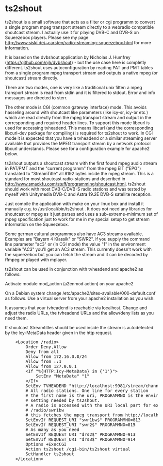 # ts2shout
ts2shout is a small software that acts as a filter or cgi programm to convert a single
program mpeg transport stream directly to a webradio compatible shoutcast stream. 
I actually use it for playing DVB-C and DVB-S on Squeezebox players. Please see my page 
http://www.siski.de/~carsten/radio-streaming-squeezebox.html for more information.

It is based on the dvbshout application by Nicholas J. Humfrey
(https://github.com/njh/dvbshout) - but the use case here is completly
different. ts2shout uses autoconfiguration by reading PAT and PMT tables from a
single program mpeg transport stream and outputs a native mpeg (or shoutcast) stream 
directly.

There are two modes, one is very like a traditional unix filter: a mpeg transport stream
is read from stdin and it is filtered to stdout. Error and info messages are directed to 
sterr. 

The other mode is CGI (common gateway interface) mode. This avoids hasseling
around with shoutcast like parameters (like icy-sr, icy-br etc.) which are read
directly from the mpeg transport stream and output in the corresponding and
required header lines. To support this mode libcurl is used for accessing
tvheadend. This means libcurl (and the corresponding libcurl-dev package for
compiling) is required for ts2shout to work. In CGI mode it is expected that
you have a tvheadend or a similar streaming server available that provides the
MPEG transport stream by a network protocol libcurl understands. Please see for 
a configuration example for apache2 below.

ts2shout outputs a shoutcast stream with the first found mpeg audio stream in
PAT/PMT and the "current programm" from the mpeg EIT ("EPG") translated to
"StreamTitle" all 8192 bytes inside the mpeg stream. This is a standard for
most shoutcast radio-stations and described in
http://www.smackfu.com/stuff/programming/shoutcast.html. ts2shout should work
with most DVB-C/DVB-S radio stations and was tested by myself with Unitymedia
DVB-C and Astra 19.2E DVB-S satellite reception.

Just compile the application with make on your linux box and install it
manually e.g. to /usr/local/bin/ts2shout . It does not need any libraries for
shoutcast or mpeg as it just parses and uses a sub-extreme-minimum set of mpeg
specification just to work for me in my special setup to get stream information
on the Squeezebox.

Some german cultural programmes also have AC3 streams available. Examples are
"Bayern 4 Klassik" or "SWR2". If you supply the command line parameter "ac3" or
(in CGI mode) the value "1" in the environment variable "AC3" you'll get an AC3
stream. This currently doesn't work with the squeezebox but you can fetch the stream 
and it can be decoded by ffmpeg or played with mplayer.

ts2shout can be used in conjunction with tvheadend and apache2 as follows: 

Activate module mod_action (a2enmod action) on your apache2

On a Debian system change /etc/apache2/sites-available/000-default.conf as follows. Use a virtual server
from your apache2 installation as you wish. 

It assumes that your tvheadend is reachable via localhost. Change and adjust the radio
URLs, the tvheadend URLs and the allow/deny lists as you need them. 

If shoutcast Streamtitles should be used inside the stream is autodetected by
the Icy-MetaData header given in the http request. 

<pre>
	&lt;Location /radio&gt;
		Order Deny,Allow
		Deny from all
		Allow from 172.16.0.0/24
		Allow from ::1
		Allow from 127.0.0.1
		&lt;If "%{HTTP:Icy-MetaData} in {'1'}"&gt;
			SetEnv "MetaData" "1"
		&lt;/If&gt;
		SetEnv TVHEADEND "http://localhost:9981/stream/channelnumber"
		# All radio stations. One line for every station
		# the first name is the uri, PROGRAMMNO is the environment
		# setting needed by ts2shout. 
		# A radio is accessed with the URI local part for example
		# /radio/swr1bw
		# this fetches the mpeg transport from http://localhost:9981/stream/channelnumber/813
		SetEnvIf REQUEST_URI "swr1bw$" PROGRAMMNO=813
		SetEnvIf REQUEST_URI "swr2$" PROGRAMMNO=815
		# As many as you need
		SetEnvIf REQUEST_URI "drs2$" PROGRAMMNO=913
		SetEnvIf REQUEST_URI "drs3$" PROGRAMMNO=914
		Options +ExecCGI
		Action ts2shout /cgi-bin/ts2shout virtual
		SetHandler ts2shout
	&lt;/Location&gt;
</pre>

